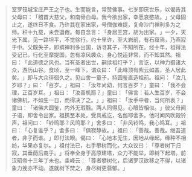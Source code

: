 
> 室罗筏城宝庄严王之子也。生而能言，常赞佛事。七岁即厌世乐，以偈告其父母曰：​「稽首大慈父，和南骨血母。我今欲出家，幸愿哀愍故。​」父母固止之，遂终日不食。乃许其在家出家，号僧伽难提，复命沙门禅利多为之师。积十九载，未尝退倦。每自念言：​「身居王宫，胡为出家。​」一夕，天光下属，见一路坦平，不觉徐行。约十里许，至大岩前，有石窟焉，乃燕寂于中。父既失子，即摈禅利多出国，访寻其子，不知所在。经十年，祖得法受记已，行化至摩提国，忽有凉风袭众，身心悦适非常，而不知其然。祖曰：​「此道德之风也。当有圣者出世，嗣续祖灯乎？​」言讫，以神力摄诸大众，游历山谷。食顷，至一峰下，谓众曰：​「此峰顶有紫云如盖，圣人居此矣。​」即与大众徘徊久之。见山舍一童子，持圆鉴直造祖前。祖问：​「汝几岁耶？​」曰：​「百岁。​」祖曰：​「汝年尚幼，何言百岁？​」童曰：​「我不会理，正百岁耳。​」祖曰：​「汝善机耶？​」童曰：​「佛言：若人生百岁，不会诸佛机，不如生一日，而得决了之。​」​」祖曰：​「汝手中者，当何所表？​」童曰：​「诸佛大圆鉴，内外无瑕翳。两人同得见，心眼皆相似。​」彼父母闻子语，即舍令出家。祖携至本处，受具戒讫，名伽耶舍多。他时闻风吹殿铃声，祖问曰：​「铃鸣耶？风鸣耶？​」舍多曰：​「非风铃鸣，我心鸣耳。​」祖曰：​「心复谁乎？​」舍多曰：​「俱寂静故。​」祖曰：​「善哉。善哉。继吾道者，非子而谁。​」即付法眼。偈曰：​「心地本无生，因地从缘起。缘种不相妨，华果亦复尔。​」祖付法已，右手攀树而化。大众议曰：​「尊者树下归寂，其垂荫后裔乎。​」将奉全身于高原建塔，众力不能举，即树下起塔。前汉昭帝十三年丁未也。圭峰云：​「尊者攀树化，后诸罗汉欲移之不得，以诸象力挽亦不动。遂就树下焚之，身尽树更蓊郁。​」
